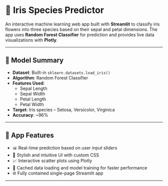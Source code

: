 # 🌸 Iris Species Predictor

An interactive machine learning web app built with **Streamlit** to classify iris flowers into three species based on their sepal and petal dimensions. The app uses **Random Forest Classifier** for prediction and provides live data visualizations with **Plotly**.

---

## 🧠 Model Summary

- **Dataset**: Built-in `sklearn.datasets.load_iris()`
- **Algorithm**: Random Forest Classifier
- **Features Used**:
  - Sepal Length
  - Sepal Width
  - Petal Length
  - Petal Width
- **Target**: Iris species – Setosa, Versicolor, Virginica
- **Accuracy**: ~96%

---

## 🚀 App Features

- 📊 Real-time prediction based on user input sliders
- 🎨 Stylish and intuitive UI with custom CSS
- 📈 Interactive scatter plots using Plotly
- 🧠 Cached data loading and model training for faster performance
- 🌐 Fully contained single-page Streamlit app

---



